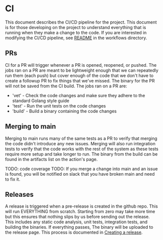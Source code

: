 # CI

This document describes the CI/CD pipeline for the project. This document is for those developing on the project to understand everything that is running when they make a change to the code. If you are interested in modifying the CI/CD pipeline, see [README](.github/workflows/README.md) in the workflows directory.

## PRs

CI for a PR will trigger whenever a PR is opened, reopened, or pushed. The jobs ran on a PR are meant to be lightweight enough that we can repeatedly run them (each push) but cover enough of the code that we don't have to create a followup PR to fix things that we've missed. The binary for the PR will not be saved from the CI build. The jobs ran on a PR are:

- 'vet' - Check the code changes and make sure they adhere to the standard Golang style guide
- 'test' - Run the unit tests on the code changes
- 'build' - Build a binary containing the code changes

## Merging to main

Merging to main runs many of the same tests as a PR to verify that merging the code didn't introduce any new issues. Merging will also run integration tests to verify that the code works with the rest of the system as these tests require more setup and take longer to run. The binary from the build can be found in the artifacts list on the action's page.

TODO: code coverage
TODO: If you merge a change into main and an issue is found, you will be notified on slack that you have broken main and need to fix it.

## Releases

A release is triggered when a pre-release is created in the github repo. This will run EVERYTHING from scratch. Starting from zero may take more time but this ensures that nothing slips by us before sending out the release. This includes any static code analysis, unit tests, integration tests, and building the binaries. If everything passes, The binary will be uploaded to the release page. This process is documented in [Creating a release](docs/creating-a-release.md).
